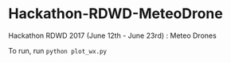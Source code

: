 # Hackathon-RDWD-MeteoDrone
Hackathon RDWD 2017 (June 12th - June 23rd) : Meteo Drones

To run, run `python plot_wx.py`
